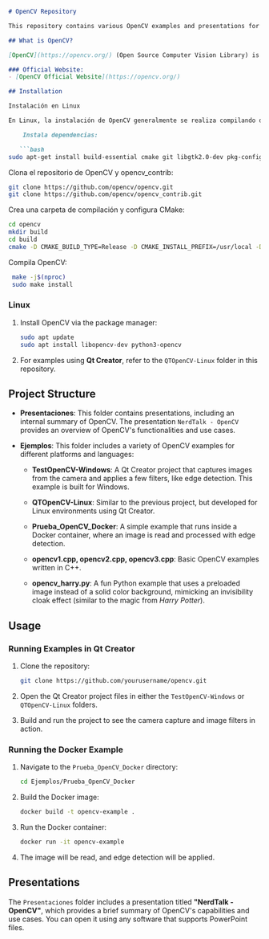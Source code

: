 ```markdown
# OpenCV Repository

This repository contains various OpenCV examples and presentations for both Windows and Linux platforms. It includes a collection of C++ and Python examples as well as Docker-based setups for basic image processing tasks.

## What is OpenCV?

[OpenCV](https://opencv.org/) (Open Source Computer Vision Library) is an open-source computer vision and machine learning software library. OpenCV was built to provide a common infrastructure for computer vision applications and to accelerate the use of machine perception in commercial products. Being open-source, it supports a wide variety of programming languages like C++, Python, Java, and MATLAB and runs on multiple platforms such as Windows, Linux, and macOS.

### Official Website:
- [OpenCV Official Website](https://opencv.org/)

## Installation

Instalación en Linux

En Linux, la instalación de OpenCV generalmente se realiza compilando desde el código fuente o utilizando el gestor de paquetes del sistema.

    Instala dependencias:

   ```bash
sudo apt-get install build-essential cmake git libgtk2.0-dev pkg-config libavcodec-dev libavformat-dev libswscale-dev
   ```
Clona el repositorio de OpenCV y opencv_contrib:

   ```bash
git clone https://github.com/opencv/opencv.git
git clone https://github.com/opencv/opencv_contrib.git
   ```
Crea una carpeta de compilación y configura CMake:

   ```bash
cd opencv
mkdir build
cd build
cmake -D CMAKE_BUILD_TYPE=Release -D CMAKE_INSTALL_PREFIX=/usr/local -D OPENCV_EXTRA_MODULES_PATH=../../opencv_contrib/modules ..
   ```

Compila OpenCV:

   ```bash
    make -j$(nproc)
    sudo make install
   ```

### Linux

1. Install OpenCV via the package manager:
   ```bash
   sudo apt update
   sudo apt install libopencv-dev python3-opencv
   ```

2. For examples using **Qt Creator**, refer to the `QTOpenCV-Linux` folder in this repository.

## Project Structure

- **Presentaciones**: This folder contains presentations, including an internal summary of OpenCV. The presentation `NerdTalk - OpenCV` provides an overview of OpenCV's functionalities and use cases.
  
- **Ejemplos**: This folder includes a variety of OpenCV examples for different platforms and languages:
  
  - **TestOpenCV-Windows**: A Qt Creator project that captures images from the camera and applies a few filters, like edge detection. This example is built for Windows.
  
  - **QTOpenCV-Linux**: Similar to the previous project, but developed for Linux environments using Qt Creator.
  
  - **Prueba_OpenCV_Docker**: A simple example that runs inside a Docker container, where an image is read and processed with edge detection.
  
  - **opencv1.cpp, opencv2.cpp, opencv3.cpp**: Basic OpenCV examples written in C++.
  
  - **opencv_harry.py**: A fun Python example that uses a preloaded image instead of a solid color background, mimicking an invisibility cloak effect (similar to the magic from *Harry Potter*).

## Usage

### Running Examples in Qt Creator
1. Clone the repository:
   ```bash
   git clone https://github.com/yourusername/opencv.git
   ```

2. Open the Qt Creator project files in either the `TestOpenCV-Windows` or `QTOpenCV-Linux` folders.

3. Build and run the project to see the camera capture and image filters in action.

### Running the Docker Example
1. Navigate to the `Prueba_OpenCV_Docker` directory:
   ```bash
   cd Ejemplos/Prueba_OpenCV_Docker
   ```

2. Build the Docker image:
   ```bash
   docker build -t opencv-example .
   ```

3. Run the Docker container:
   ```bash
   docker run -it opencv-example
   ```

4. The image will be read, and edge detection will be applied.

## Presentations

The `Presentaciones` folder includes a presentation titled **"NerdTalk - OpenCV"**, which provides a brief summary of OpenCV's capabilities and use cases. You can open it using any software that supports PowerPoint files.

